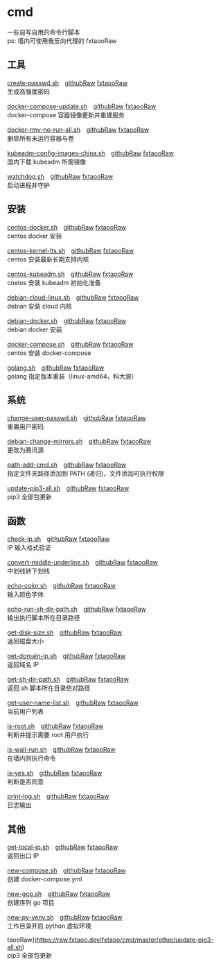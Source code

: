 # cmd
一些自写自用的命令行脚本  
ps: 墙内可使用我反向代理的 fxtaooRaw

## 工具

[create-passwd.sh](https://github.com/fxtaoo/cmd/blob/master/app/create-passwd.sh)　[githubRaw](https://raw.githubusercontent.com/fxtaoo/cmd/master/app/create-passwd.sh) [fxtaooRaw](https://raw.fxtaoo.dev/fxtaoo/cmd/master/app/create-passwd.sh)  
生成高强度密码

[docker-compose-update.sh](https://github.com/fxtaoo/cmd/blob/master/app/docker-compose-update.sh)　[githubRaw](https://raw.githubusercontent.com/fxtaoo/cmd/master/app/docker-compose-update.sh) [fxtaooRaw](https://raw.fxtaoo.dev/fxtaoo/cmd/master/app/docker-compose-update.sh)  
docker-compose 容器镜像更新并重建服务

[docker-rmv-no-run-all.sh](https://github.com/fxtaoo/cmd/blob/master/app/docker-rmv-no-run-all.sh)　[githubRaw](https://raw.githubusercontent.com/fxtaoo/cmd/master/app/docker-rmv-no-run-all.sh) [fxtaooRaw](https://raw.fxtaoo.dev/fxtaoo/cmd/master/app/docker-rmv-no-run-all.sh)  
删除所有未运行容器与卷

[kubeadm-config-images-china.sh](https://github.com/fxtaoo/cmd/blob/master/app/kubeadm-config-images-china.sh)　[githubRaw](https://raw.githubusercontent.com/fxtaoo/cmd/master/app/kubeadm-config-images-china.sh) [fxtaooRaw](https://raw.fxtaoo.dev/fxtaoo/cmd/master/app/kubeadm-config-images-china.sh)  
国内下载 kubeadm 所需镜像

[watchdog.sh](https://github.com/fxtaoo/cmd/blob/master/app/watchdog.sh)　[githubRaw](https://raw.githubusercontent.com/fxtaoo/cmd/master/app/watchdog.sh) [fxtaooRaw](https://raw.fxtaoo.dev/fxtaoo/cmd/master/app/watchdog.sh)  
启动进程并守护

## 安装

[centos-docker.sh](https://github.com/fxtaoo/cmd/blob/master/install/centos-docker.sh)　[githubRaw](https://raw.githubusercontent.com/fxtaoo/cmd/master/install/centos-docker.sh) [fxtaooRaw](https://raw.fxtaoo.dev/fxtaoo/cmd/master/install/centos-docker.sh)  
centos docker 安装

[centos-kernel-lts.sh](https://github.com/fxtaoo/cmd/blob/master/install/centos-kernel-lts.sh)　[githubRaw](https://raw.githubusercontent.com/fxtaoo/cmd/master/install/centos-kernel-lts.sh) [fxtaooRaw](https://raw.fxtaoo.dev/fxtaoo/cmd/master/install/centos-kernel-lts.sh)  
centos 安装最新长期支持内核

[centos-kubeadm.sh](https://github.com/fxtaoo/cmd/blob/master/install/centos-kubeadm.sh)　[githubRaw](https://raw.githubusercontent.com/fxtaoo/cmd/master/install/centos-kubeadm.sh) [fxtaooRaw](https://raw.fxtaoo.dev/fxtaoo/cmd/master/install/centos-kubeadm.sh)  
cnetos 安装 kubeadm 初始化准备

[debian-cloud-linux.sh](https://github.com/fxtaoo/cmd/blob/master/install/debian-cloud-linux.sh)　[githubRaw](https://raw.githubusercontent.com/fxtaoo/cmd/master/install/debian-cloud-linux.sh) [fxtaooRaw](https://raw.fxtaoo.dev/fxtaoo/cmd/master/install/debian-cloud-linux.sh)  
debian 安装 cloud 内核

[debian-docker.sh](https://github.com/fxtaoo/cmd/blob/master/install/debian-docker.sh)　[githubRaw](https://raw.githubusercontent.com/fxtaoo/cmd/master/install/debian-docker.sh) [fxtaooRaw](https://raw.fxtaoo.dev/fxtaoo/cmd/master/install/debian-docker.sh)  
debian docker 安装

[docker-compose.sh](https://github.com/fxtaoo/cmd/blob/master/install/docker-compose.sh)　[githubRaw](https://raw.githubusercontent.com/fxtaoo/cmd/master/install/docker-compose.sh) [fxtaooRaw](https://raw.fxtaoo.dev/fxtaoo/cmd/master/install/docker-compose.sh)  
centos 安装 docker-compose

[golang.sh](https://github.com/fxtaoo/cmd/blob/master/install/golang.sh)　[githubRaw](https://raw.githubusercontent.com/fxtaoo/cmd/master/install/golang.sh) [fxtaooRaw](https://raw.fxtaoo.dev/fxtaoo/cmd/master/install/golang.sh)  
golang 指定版本重装（linux-amd64，科大源）

## 系统

[change-user-passwd.sh](https://github.com/fxtaoo/cmd/blob/master/sys/change-user-passwd.sh)　[githubRaw](https://raw.githubusercontent.com/fxtaoo/cmd/master/sys/change-user-passwd.sh) [fxtaooRaw](https://raw.fxtaoo.dev/fxtaoo/cmd/master/sys/change-user-passwd.sh)  
重置用户密码

[debian-change-mirrors.sh](https://github.com/fxtaoo/cmd/blob/master/sys/debian-change-mirrors.sh)　[githubRaw](https://raw.githubusercontent.com/fxtaoo/cmd/master/sys/debian-change-mirrors.sh) [fxtaooRaw](https://raw.fxtaoo.dev/fxtaoo/cmd/master/sys/debian-change-mirrors.sh)  
更改为腾讯源

[path-add-cmd.sh](https://github.com/fxtaoo/cmd/blob/master/sys/path-add-cmd.sh)　[githubRaw](https://raw.githubusercontent.com/fxtaoo/cmd/master/sys/path-add-cmd.sh) [fxtaooRaw](https://raw.fxtaoo.dev/fxtaoo/cmd/master/sys/path-add-cmd.sh)  
指定文件夹路径添加到 PATH (递归)，文件添加可执行权限

[update-pip3-all.sh](https://github.com/fxtaoo/cmd/blob/master/sys/update-pip3-all.sh)　[githubRaw](https://raw.githubusercontent.com/fxtaoo/cmd/master/sys/update-pip3-all.sh) [fxtaooRaw](https://raw.fxtaoo.dev/fxtaoo/cmd/master/sys/update-pip3-all.sh)  
pip3 全部包更新

## 函数

[check-ip.sh](https://github.com/fxtaoo/cmd/blob/master/func/check-ip.sh)　[githubRaw](https://raw.githubusercontent.com/fxtaoo/cmd/master/func/check-ip.sh) [fxtaooRaw](https://raw.fxtaoo.dev/fxtaoo/cmd/master/func/check-ip.sh)  
IP 输入格式验证

[convert-middle-underline.sh](https://github.com/fxtaoo/cmd/blob/master/func/convert-middle-underline.sh)　[githubRaw](https://raw.githubusercontent.com/fxtaoo/cmd/master/func/convert-middle-underline.sh) [fxtaooRaw](https://raw.fxtaoo.dev/fxtaoo/cmd/master/func/convert-middle-underline.sh)  
中划线转下划线

[echo-color.sh](https://github.com/fxtaoo/cmd/blob/master/func/echo-color.sh)　[githubRaw](https://raw.githubusercontent.com/fxtaoo/cmd/master/func/echo-color.sh) [fxtaooRaw](https://raw.fxtaoo.dev/fxtaoo/cmd/master/func/echo-color.sh)  
输入颜色字体

[echo-run-sh-dir-path.sh](https://github.com/fxtaoo/cmd/blob/master/func/echo-run-sh-dir-path.sh)　[githubRaw](https://raw.githubusercontent.com/fxtaoo/cmd/master/func/echo-run-sh-dir-path.sh) [fxtaooRaw](https://raw.fxtaoo.dev/fxtaoo/cmd/master/func/echo-run-sh-dir-path.sh)  
输出执行脚本所在目录路径

[get-disk-size.sh](https://github.com/fxtaoo/cmd/blob/master/func/get-disk-size.sh)　[githubRaw](https://raw.githubusercontent.com/fxtaoo/cmd/master/func/get-disk-size.sh) [fxtaooRaw](https://raw.fxtaoo.dev/fxtaoo/cmd/master/func/get-disk-size.sh)  
返回磁盘大小

[get-domain-ip.sh](https://github.com/fxtaoo/cmd/blob/master/func/get-domain-ip.sh)　[githubRaw](https://raw.githubusercontent.com/fxtaoo/cmd/master/func/get-domain-ip.sh) [fxtaooRaw](https://raw.fxtaoo.dev/fxtaoo/cmd/master/func/get-domain-ip.sh)  
返回域名 IP

[get-sh-dir-path.sh](https://github.com/fxtaoo/cmd/blob/master/func/get-sh-dir-path.sh)　[githubRaw](https://raw.githubusercontent.com/fxtaoo/cmd/master/func/get-sh-dir-path.sh) [fxtaooRaw](https://raw.fxtaoo.dev/fxtaoo/cmd/master/func/get-sh-dir-path.sh)  
返回 sh 脚本所在目录绝对路径

[get-user-name-list.sh](https://github.com/fxtaoo/cmd/blob/master/func/get-user-name-list.sh)　[githubRaw](https://raw.githubusercontent.com/fxtaoo/cmd/master/func/get-user-name-list.sh) [fxtaooRaw](https://raw.fxtaoo.dev/fxtaoo/cmd/master/func/get-user-name-list.sh)  
当前用户列表

[is-root.sh](https://github.com/fxtaoo/cmd/blob/master/func/is-root.sh)　[githubRaw](https://raw.githubusercontent.com/fxtaoo/cmd/master/func/is-root.sh) [fxtaooRaw](https://raw.fxtaoo.dev/fxtaoo/cmd/master/func/is-root.sh)  
判断并提示需要 root 用户执行

[is-wall-run.sh](https://github.com/fxtaoo/cmd/blob/master/func/is-wall-run.sh)　[githubRaw](https://raw.githubusercontent.com/fxtaoo/cmd/master/func/is-wall-run.sh) [fxtaooRaw](https://raw.fxtaoo.dev/fxtaoo/cmd/master/func/is-wall-run.sh)  
在墙内则执行命令

[is-yes.sh](https://github.com/fxtaoo/cmd/blob/master/func/is-yes.sh)　[githubRaw](https://raw.githubusercontent.com/fxtaoo/cmd/master/func/is-yes.sh) [fxtaooRaw](https://raw.fxtaoo.dev/fxtaoo/cmd/master/func/is-yes.sh)  
判断是否同意

[print-log.sh](https://github.com/fxtaoo/cmd/blob/master/func/print-log.sh)　[githubRaw](https://raw.githubusercontent.com/fxtaoo/cmd/master/func/print-log.sh) [fxtaooRaw](https://raw.fxtaoo.dev/fxtaoo/cmd/master/func/print-log.sh)  
日志输出

## 其他

[get-local-ip.sh](https://github.com/fxtaoo/cmd/blob/master/other/get-local-ip.sh)　[githubRaw](https://raw.githubusercontent.com/fxtaoo/cmd/master/other/get-local-ip.sh) [fxtaooRaw](https://raw.fxtaoo.dev/fxtaoo/cmd/master/other/get-local-ip.sh)  
返回出口 IP

[new-compose.sh](https://github.com/fxtaoo/cmd/blob/master/other/new-compose.sh)　[githubRaw](https://raw.githubusercontent.com/fxtaoo/cmd/master/other/new-compose.sh) [fxtaooRaw](https://raw.fxtaoo.dev/fxtaoo/cmd/master/other/new-compose.sh)  
创建 docker-compose.yml

[new-gop.sh](https://github.com/fxtaoo/cmd/blob/master/other/new-gop.sh)　[githubRaw](https://raw.githubusercontent.com/fxtaoo/cmd/master/other/new-gop.sh) [fxtaooRaw](https://raw.fxtaoo.dev/fxtaoo/cmd/master/other/new-gop.sh)  
创建序列 go 项目

[new-py-venv.sh](https://github.com/fxtaoo/cmd/blob/master/other/new-py-venv.sh)　[githubRaw](https://raw.githubusercontent.com/fxtaoo/cmd/master/other/new-py-venv.sh) [fxtaooRaw](https://raw.fxtaoo.dev/fxtaoo/cmd/master/other/new-py-venv.sh)  
工作目录开启 python 虚拟环境

taooRaw](https://raw.fxtaoo.dev/fxtaoo/cmd/master/other/update-pip3-all.sh)  
pip3 全部包更新

